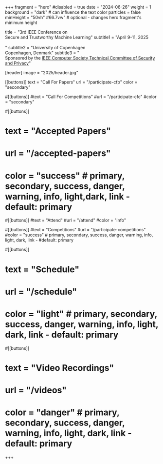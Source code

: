 +++
fragment = "hero"
#disabled = true
date = "2024-06-26"
weight = 1
background = "dark" # can influence the text color
particles = false
minHeight = "50vh" #66.7vw" # optional - changes hero fragment's minimum height

title = "3rd IEEE Conference on<br>Secure and Trustworthy Machine Learning"
subtitle1 = "April 9-11, 2025<br><br>"
subtitle2 = "University of Copenhagen<br>Copenhagen, Denmark"
subtitle3 = "<br>Sponsored by the [IEEE Computer Society Technical Committee of Security and Privacy](https://www.ieee-security.org/)"

[header]
  image = "2025/header.jpg"

[[buttons]]
text = "Call For Papers"
url = "/participate-cfp"
color = "secondary"

#[[buttons]]
#text = "Call For Competitions"
#url = "/participate-cfc"
#color = "secondary" 

#[[buttons]]
#  text = "Accepted Papers"
#  url = "/accepted-papers"
#  color = "success" # primary, secondary, success, danger, warning, info, light,dark, link - default: primary
  
#[[buttons]]
#text = "Attend"
#url = "/attend"
#color = "info"

#[[buttons]]
#text = "Competitions"
#url = "/participate-competitions"
#color = "success" # primary, secondary, success, danger, warning, info, light, dark, link - #default: primary


#[[buttons]]
#  text = "Schedule"
#  url = "/schedule"
#  color = "light" # primary, secondary, success, danger, warning, info, light, dark, link - default: primary

#[[buttons]]
#  text = "Video Recordings"
#  url = "/videos"
#  color = "danger" # primary, secondary, success, danger, warning, info, light, dark, link - default: primary

+++
